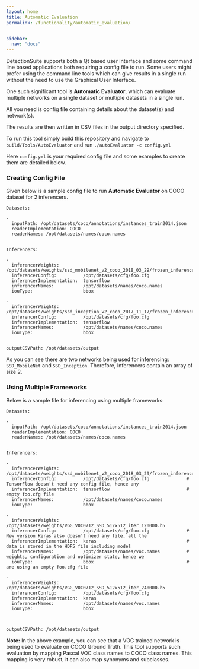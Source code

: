 ```yaml
---
layout: home
title: Automatic Evaluation
permalink: /functionality/automatic_evaluation/


sidebar:
  nav: "docs"
---
```


DetectionSuite supports both a Qt based user interface and some command line based applications both requiring a config file to run.
Some users might prefer using the command line tools which can give results in a single run without the need to use the Graphical User Interface.

One such significant tool is **Automatic Evaluator**, which can evaluate multiple networks on a single dataset or multiple datasets in a single run.

All you need is config file containing details about the dataset(s) and network(s).

The results are then written in CSV files in the output directory specified.

To run this tool simply build this repository and navigate to ```build/Tools/AutoEvaluator```
and run ```./autoEvaluator -c config.yml```

Here ```config.yml``` is your required config file and some examples to create them are detailed below.

### Creating Config File

Given below is a sample config file to run **Automatic Evaluator** on COCO dataset for 2 inferencers.

```
Datasets:

-
  inputPath: /opt/datasets/coco/annotations/instances_train2014.json
  readerImplementation: COCO
  readerNames: /opt/datasets/names/coco.names


Inferencers:

-
  inferencerWeights:         /opt/datasets/weights/ssd_mobilenet_v2_coco_2018_03_29/frozen_inference_graph.pb
  inferencerConfig:          /opt/datasets/cfg/foo.cfg
  inferencerImplementation:  tensorflow
  inferencerNames:           /opt/datasets/names/coco.names
  iouType:                   bbox

-
  inferencerWeights:         /opt/datasets/weights/ssd_inception_v2_coco_2017_11_17/frozen_inference_graph.pb
  inferencerConfig:          /opt/datasets/cfg/foo.cfg
  inferencerImplementation:  tensorflow
  inferencerNames:           /opt/datasets/names/coco.names
  iouType:                   bbox


outputCSVPath: /opt/datasets/output
```


As you can see there are two networks being used for inferencing: ```SSD_MobileNet``` and ```SSD_Inception```. Therefore, Inferencers contain an array of size 2.


### Using Multiple Frameworks

Below is a sample file for inferencing using multiple frameworks:

```
Datasets:

-
  inputPath: /opt/datasets/coco/annotations/instances_train2014.json
  readerImplementation: COCO
  readerNames: /opt/datasets/names/coco.names


Inferencers:

-
  inferencerWeights:         /opt/datasets/weights/ssd_mobilenet_v2_coco_2018_03_29/frozen_inference_graph.pb
  inferencerConfig:          /opt/datasets/cfg/foo.cfg              # TensorFlow doesn't need any config file, hence any 
  inferencerImplementation:  tensorflow                             # empty foo.cfg file
  inferencerNames:           /opt/datasets/names/coco.names
  iouType:                   bbox

-
  inferencerWeights:         /opt/datasets/weights/VGG_VOC0712_SSD_512x512_iter_120000.h5
  inferencerConfig:          /opt/datasets/cfg/foo.cfg              # New version Keras also doesn't need any file, all the
  inferencerImplementation:  keras                                  # data is stored in the HDF5 file including model 
  inferencerNames:           /opt/datasets/names/voc.names          # weights, configuration and optimizer state, hence we 
  iouType:                   bbox                                   # are using an empty foo.cfg file

-
  inferencerWeights:         /opt/datasets/weights/VGG_VOC0712_SSD_512x512_iter_240000.h5
  inferencerConfig:          /opt/datasets/cfg/foo.cfg              
  inferencerImplementation:  keras                             
  inferencerNames:           /opt/datasets/names/voc.names
  iouType:                   bbox



outputCSVPath: /opt/datasets/output
```



**Note:** In the above example, you can see that a VOC trained network is being used to evaluate on COCO Ground Truth. This tool supports such evaluation by mapping Pascal VOC class names to COCO class names.
This mapping is very robust, it can also map synonyms and subclasses.

